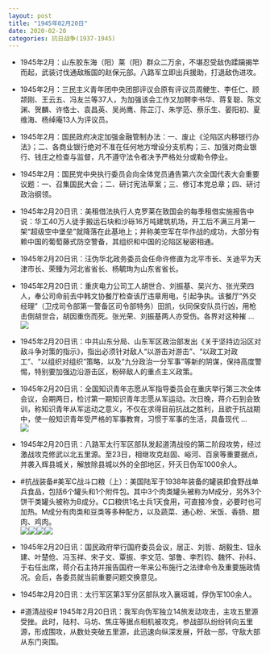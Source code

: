 ```yaml
---
layout: post
title: "1945年02月20日"
date: 2020-02-20
categories: 抗日战争(1937-1945)
---
```


<meta name="referrer" content="no-referrer" />

- 1945年2月：山东胶东海（阳）莱（阳）群众二万余，不堪忍受敌伪蹂躏揭竿而起，武装讨伐通敌叛国的赵保元部。八路军立即出兵援助，打退敌伪进攻。 

- 1945年2月：三民主义青年团中央团部评议会原有评议员周鲠生、李任仁、顾颉刚、王云五、冯友兰等37人，为加强该会工作又加聘李书华、蒋复聪、陈文渊、贺麟、许恪士、袁昌英、吴尚鹰、陈芷汀、朱学范、蔡乐生、晏阳初、夏维海、杨绰庵13人为评议员。 

- 1945年2月：国民政府决定加强金融管制办法：一、废止《沦陷区内移银行办法》；二、各商业银行绝对不准在任何地方增设分支机构；三、加强对商业银行、钱庄之检查与监督，凡不遵守法令者决予严格处分或勒令停业。 

- 1945年2月：国民党中央执行委员会向全体党员通告第六次全国代表大会重要议题：一、召集国民大会；二、研讨宪法草案；三、修订本党总章；四、研讨政治纲领。 

- 1945年2月20日讯：美租借法执行人克罗莱在致国会的每季租借实施报告中说：华工40万人徒手搬运石块和沙砾16万吨建筑机场，开工后不满三月第一架“超级空中堡垒”就降落在此基地上；并称美空军在华作战的成功，大部分有赖中国的葡萄藤式防空警备，其组织和中国的沦陷区秘密相通。 

- 1945年2月20日讯：汪伪华北政务委员会任命许修直为北平市长、关迪平为天津市长、荣臻为河北省省长、杨毓珣为山东省省长。 

- 1945年2月20日讯：重庆电力公司工人胡世合、刘振基、吴兴方、张光荣四人，奉公司命前去中韩文协餐厅检查该厅违章用电，引起争执。该餐厅“外交经理”（卫戍司令部第一警备区司令部特务）田凯，伙同保安队员行凶，用枪击倒胡世合，胡因重伤而死。张光荣、刘振基两人亦受伤。各界对这种摧 ... <br/><img src="https://wx2.sinaimg.cn/large/aca367d8ly1gc2vlqdxeaj20c809zjrg.jpg" />

- 1945年2月20日讯：中共山东分局、山东军区政治部发出《关于坚持边沿区对敌斗争对策的指示》，指出必须针对敌人“以游击对游击”、“以政工对政工”、“以组织对组织”策略，以及“九分政治一分军事”等新的阴谋，保持高度警惕，特别要加强边沿游击区，粉碎敌人的重点主义政策。 

- 1945年2月20日讯：全国知识青年志愿从军指导委员会在重庆举行第三次全体会议，会期两日，检讨第一期知识青年志愿从军运动。次日晚，蒋介石到会致训，称知识青年从军运动之意义，不仅在求得目前抗战之胜利，且欲于抗战期中，使一般知识青年受严格的军事教育，习惯于军事的生活，具备现代 ... <br/><img src="https://wx2.sinaimg.cn/large/aca367d8ly1gc2qedrb0rj20c809z74c.jpg" />

- 1945年2月20日讯：八路军太行军区部队发起道清战役的第二阶段攻势，经过激战攻克修武以北五里源。至23日，相继攻克赵固、峪河、百泉等重要据点，并袭入辉县城关，解放除县城以外的全部地区，歼灭日伪军1000余人。 

- #抗战装备#美军C战斗口粮（上）：美国陆军于1938年装备的罐装即食野战单兵食品，包括6个罐头和1个附件包。其中3个肉类罐头被称为M成分，另外3个饼干类罐头被称为B成分。C口粮供1名士兵1天食用，可直接冷食，必要时也可加热。M成分有肉类和豆类等多种配方，以及蔬菜、通心粉、米饭、香肠、腊肉、鸡肉。 <br/><img src="https://wx1.sinaimg.cn/large/aca367d8gy1gc2o5gl7xlj20ci0750ti.jpg" /><img src="https://wx4.sinaimg.cn/large/aca367d8gy1gc2o5gnptej20sg0namzv.jpg" /><img src="https://wx4.sinaimg.cn/large/aca367d8gy1gc2o5gmzhnj20gj0dhta5.jpg" /><img src="https://wx4.sinaimg.cn/large/aca367d8gy1gc2o5gm59bj20gl0d7wfv.jpg" />

- 1945年2月20日讯：国民政府举行国府委员会议，居正、刘哲、胡毅生、钮永建、叶楚伧、冯玉祥、宋子文、覃振、李文范、邹鲁、李烈钧、魏怀、孙科、于右任出席，蒋介石主持并报告国府一年来公布施行之法律命令及重要施政情况。会后，各委员就当前重要问题交换意见。 

- 1945年2月20日讯：太行军区第3军分区部队攻入襄垣城，俘伪军100余人。 

- #道清战役# 1945年2月20日讯：我军向伪军独立14旅发动攻击，主攻五里源受挫。此时，陆村、马坊、焦庄等据点相机被攻克，参战部队纷纷转向五里源，形成围攻，从数处突破五里源，此迅速向纵深发展，歼敌一部，守敌大部从东门突围。 


